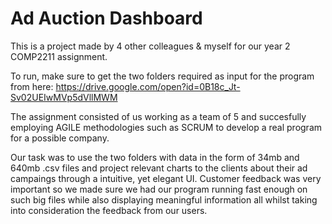 # Ad Auction Dashboard
This is a project made by 4 other colleagues &amp; myself for our year 2 COMP2211 assignment.

To run, make sure to get the two folders required as input for the program from here:
https://drive.google.com/open?id=0B18c_Jt-Sv02UEIwMVp5dVllMWM

The assignment consisted of us working as a team of 5 and succesfully employing 
AGILE methodologies such as SCRUM to develop a real program for a possible company.

Our task was to use the two folders with data in the form of 34mb and 640mb .csv files 
and project relevant charts to the clients about their ad campaings through a intuitive,
yet elegant UI. Customer feedback was very important so we made sure we had our program
running fast enough on such big files while also displaying meaningful information all 
whilst taking into consideration the feedback from our users.


